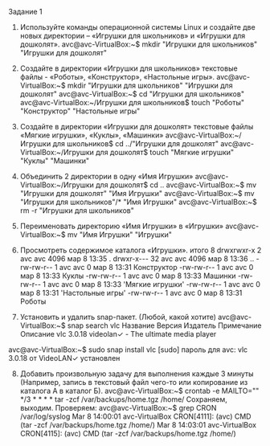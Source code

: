 Задание 1
 
1)   Используйте команды операционной системы Linux и создайте две новых директории – «Игрушки для школьников» и «Игрушки для дошколят».
avc@avc-VirtualBox:~$ mkdir "Игрушки для школьников" "Игрушки для дошколят"

2)   Создайте в директории «Игрушки для школьников» текстовые файлы - «Роботы», «Конструктор», «Настольные игры».
avc@avc-VirtualBox:~$ mkdir "Игрушки для школьников" "Игрушки для дошколят"
avc@avc-VirtualBox:~$ cd "Игрушки для школьников"
avc@avc-VirtualBox:~/Игрушки для школьников$ touch "Роботы" "Конструктор" "Настольные игры"

3)    Создайте в директории «Игрушки для дошколят» текстовые файлы «Мягкие игрушки», «Куклы», «Машинки»
avc@avc-VirtualBox:~/Игрушки для школьников$ cd ../"Игрушки для дошколят"
avc@avc-VirtualBox:~/Игрушки для дошколят$ touch "Мягкие игрушки" "Куклы" "Машинки"

4)   Объединить 2 директории в одну «Имя Игрушки»
avc@avc-VirtualBox:~/Игрушки для дошколят$ cd ..
avc@avc-VirtualBox:~$ mv "Игрушки для дошколят" "Имя Игрушки"
avc@avc-VirtualBox:~$ mv "Игрушки для школьников"/* "Имя Игрушки"
avc@avc-VirtualBox:~$ rm -r "Игрушки для школьников"

5)   Переименовать директорию «Имя Игрушки» в «Игрушки»
avc@avc-VirtualBox:~$ mv "Имя Игрушки" "Игрушки"

6)   Просмотреть содержимое каталога «Игрушки».
итого 8
drwxrwxr-x  2 avc avc 4096 мар  8 13:35  .
drwxr-x--- 32 avc avc 4096 мар  8 13:36  ..
-rw-rw-r--  1 avc avc    0 мар  8 13:31  Конструктор
-rw-rw-r--  1 avc avc    0 мар  8 13:33  Куклы
-rw-rw-r--  1 avc avc    0 мар  8 13:33  Машинки
-rw-rw-r--  1 avc avc    0 мар  8 13:33 'Мягкие игрушки'
-rw-rw-r--  1 avc avc    0 мар  8 13:31 'Настольные игры'
-rw-rw-r--  1 avc avc    0 мар  8 13:31  Роботы

7)   Установить и удалить snap-пакет. (Любой, какой хотите)
avc@avc-VirtualBox:~$ snap search vlc
Название         Версия                  Издатель    Примечание  Описание
vlc              3.0.18                  videolan✓   -           The ultimate media player

avc@avc-VirtualBox:~$ sudo snap install vlc
[sudo] пароль для avc:
vlc 3.0.18 от VideoLAN✓ установлен

8)   Добавить произвольную задачу для выполнения каждые 3 минуты (Например, запись в текстовый файл чего-то или копирование из каталога А в каталог Б).
avc@avc-VirtualBox:~$ crontab -e
MAILTO="" 
*/3 * * * * tar -zcf /var/backups/home.tgz /home/
	Сохраняем, выходим. Проверяем:
avc@avc-VirtualBox:~$ grep CRON /var/log/syslog
Mar  8 14:00:01 avc-VirtualBox CRON[4111]: (avc) CMD (tar -zcf /var/backups/home.tgz /home/)
Mar  8 14:03:01 avc-VirtualBox CRON[4115]: (avc) CMD (tar -zcf /var/backups/home.tgz /home/)
